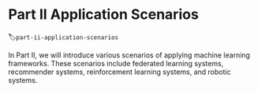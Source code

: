 # Part II Application Scenarios
:label:`part-ii-application-scenarios`

In Part II, we will introduce various scenarios of applying machine
learning frameworks. These scenarios include federated learning systems,
recommender systems, reinforcement learning systems, and robotic
systems.
